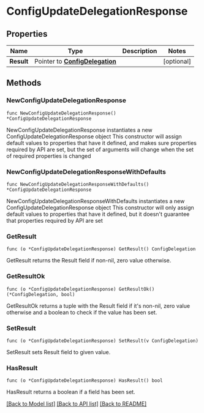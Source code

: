 # ConfigUpdateDelegationResponse

## Properties

Name | Type | Description | Notes
------------ | ------------- | ------------- | -------------
**Result** | Pointer to [**ConfigDelegation**](ConfigDelegation.md) |  | [optional] 

## Methods

### NewConfigUpdateDelegationResponse

`func NewConfigUpdateDelegationResponse() *ConfigUpdateDelegationResponse`

NewConfigUpdateDelegationResponse instantiates a new ConfigUpdateDelegationResponse object
This constructor will assign default values to properties that have it defined,
and makes sure properties required by API are set, but the set of arguments
will change when the set of required properties is changed

### NewConfigUpdateDelegationResponseWithDefaults

`func NewConfigUpdateDelegationResponseWithDefaults() *ConfigUpdateDelegationResponse`

NewConfigUpdateDelegationResponseWithDefaults instantiates a new ConfigUpdateDelegationResponse object
This constructor will only assign default values to properties that have it defined,
but it doesn't guarantee that properties required by API are set

### GetResult

`func (o *ConfigUpdateDelegationResponse) GetResult() ConfigDelegation`

GetResult returns the Result field if non-nil, zero value otherwise.

### GetResultOk

`func (o *ConfigUpdateDelegationResponse) GetResultOk() (*ConfigDelegation, bool)`

GetResultOk returns a tuple with the Result field if it's non-nil, zero value otherwise
and a boolean to check if the value has been set.

### SetResult

`func (o *ConfigUpdateDelegationResponse) SetResult(v ConfigDelegation)`

SetResult sets Result field to given value.

### HasResult

`func (o *ConfigUpdateDelegationResponse) HasResult() bool`

HasResult returns a boolean if a field has been set.


[[Back to Model list]](../README.md#documentation-for-models) [[Back to API list]](../README.md#documentation-for-api-endpoints) [[Back to README]](../README.md)


